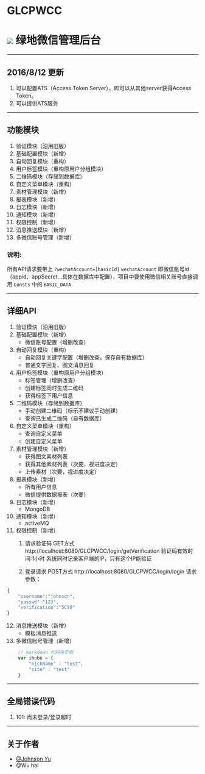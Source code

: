 ﻿# GLCPWCC

# ![](http://120.26.54.131:8090/GMS/image/G.ico) 绿地微信管理后台


***
## 2016/8/12 更新
1. 可以配置ATS（Access Token Server），即可以从其他server获得Access Token。
2. 可以提供ATS服务

***
## 功能模块
1. 验证模块（沿用旧版）
2. 基础配置模块（新增）
3. 自动回复模块（重构）
4. 用户标签模块（重构原用户分组模块）
5. 二维码模块（存储到数据库）
6. 自定义菜单模块（重构）
7. 素材管理模块（新增）
8. 报表模块（新增）
9. 日志模块（新增）
10. 通知模块（新增）
11. 权限控制（新增）
12. 消息推送模块（新增）
13. 多微信账号管理（新增）


### 说明:
所有API请求要带上 ```?wechatAccount=[basicId]``` 
```wechatAccount``` 即微信账号id（appid、appSecret...具体在数据库中配置），项目中要使用微信相关账号直接调用 ```Consts``` 中的 ```BASIC_DATA``` 

***
## 详细API
1. 验证模块（沿用旧版）
2. 基础配置模块（新增）
    * 微信账号配置（增删改查）
3. 自动回复模块（重构）
    * 自动回复关键字配置（增删改查，保存自有数据库）
    * 普通文字回复、图文消息回复
4. 用户标签模块（重构原用户分组模块）
    * 标签管理（增删改查）
    * 创建标签同时生成二维码
    * 获得标签下用户信息
5. 二维码模块（存储到数据库）
    * 手动创建二维码（标示不建议手动创建）
    * 查询已生成二维码（自有数据库）
6. 自定义菜单模块（重构）
    * 查询自定义菜单
    * 创建自定义菜单
7. 素材管理模块（新增）
    * 获得图文素材列表
    * 获得其他素材列表（次要，视进度决定）
    * 上传素材（次要，视进度决定）
8. 报表模块（新增）
    * 所有用户信息
    * 微信提供数据报表（次要）
9. 日志模块（新增）
    * MongoDB
10. 通知模块（新增）
    * activeMQ
11. 权限控制（新增）
    1. 请求验证码
        GET方式
        http://localhost:8080/GLCPWCC/login/getVerification
        验证码有效时间:1小时
        系统同时记录客户端的IP，只有这个IP能验证

    2. 登录请求
        POST方式
        http://localhost:8080/GLCPWCC/login/login
        请求参数：
```javascript
{
	"username":"johnson",
    "passwd":"123",
    "verification":"5CY6"
}
```
        
12. 消息推送模块（新增）
    * 模板消息推送
13. 多微信账号管理（新增）

```javascript
    // markdown 代码块示例
    var ihubo = {
        "nickName" : "test",
        "site" : "test"
    }
```

***
## 全局错误代码
1. 101: 尚未登录/登录超时

***
## 关于作者
* [@Johnson Yu](http://weibo.com/2794870214/profile?topnav=1&wvr=6&is_all=1)
* @Wu hai
